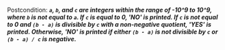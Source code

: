 Postcondition: ***`a`, `b`, and `c` are integers within the range of -10^9 to 10^9, where `b` is not equal to `a`. If `c` is equal to 0, 'NO' is printed. If `c` is not equal to 0 and `(b - a)` is divisible by `c` with a non-negative quotient, 'YES' is printed. Otherwise, 'NO' is printed if either `(b - a)` is not divisible by `c` or `(b - a) / c` is negative.***